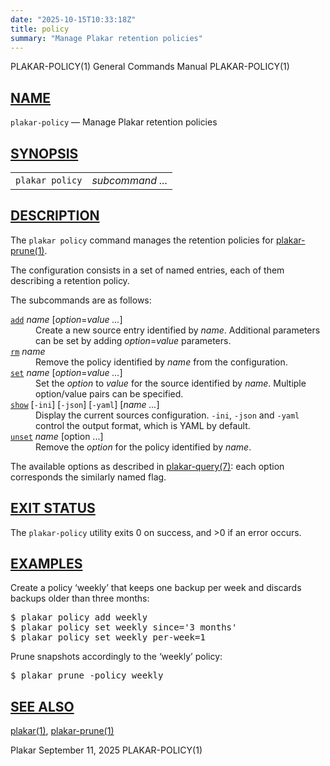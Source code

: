 ```yaml
---
date: "2025-10-15T10:33:18Z"
title: policy
summary: "Manage Plakar retention policies"
---
```

<div class="head" role="doc-pageheader" aria-label="Manual header
  line"><span class="head-ltitle">PLAKAR-POLICY(1)</span>
  <span class="head-vol">General Commands Manual</span>
  <span class="head-rtitle">PLAKAR-POLICY(1)</span></div>
<main class="manual-text">
<section class="Sh">
<h2 class="Sh" id="NAME"><a class="permalink" href="#NAME">NAME</a></h2>
<p class="Pp"><code class="Nm">plakar-policy</code> &#x2014;
    <span class="Nd" role="doc-subtitle">Manage Plakar retention
  policies</span></p>
</section>
<section class="Sh">
<h2 class="Sh" id="SYNOPSIS"><a class="permalink" href="#SYNOPSIS">SYNOPSIS</a></h2>
<table class="Nm">
  <tr>
    <td><code class="Nm">plakar policy</code></td>
    <td><var class="Ar">subcommand ...</var></td>
  </tr>
</table>
</section>
<section class="Sh">
<h2 class="Sh" id="DESCRIPTION"><a class="permalink" href="#DESCRIPTION">DESCRIPTION</a></h2>
<p class="Pp">The <code class="Nm">plakar policy</code> command manages the
    retention policies for
    <a class="Xr" href="../plakar-prune/" aria-label="plakar-prune, section
    1">plakar-prune(1)</a>.</p>
<p class="Pp">The configuration consists in a set of named entries, each of them
    describing a retention policy.</p>
<p class="Pp">The subcommands are as follows:</p>
<dl class="Bl-tag">
  <dt id="add"><a class="permalink" href="#add"><code class="Cm">add</code></a>
    <var class="Ar">name</var>
    [<var class="Ar">option</var><span class="No">=</span><var class="Ar">value
    ...</var>]</dt>
  <dd>Create a new source entry identified by <var class="Ar">name</var>.
      Additional parameters can be set by adding
      <var class="Ar">option</var><span class="No">=</span><var class="Ar">value</var>
      parameters.</dd>
  <dt id="rm"><a class="permalink" href="#rm"><code class="Cm">rm</code></a>
    <var class="Ar">name</var></dt>
  <dd>Remove the policy identified by <var class="Ar">name</var> from the
      configuration.</dd>
  <dt id="set"><a class="permalink" href="#set"><code class="Cm">set</code></a>
    <var class="Ar">name</var>
    [<var class="Ar">option</var><span class="No">=</span><var class="Ar">value
    ...</var>]</dt>
  <dd>Set the <var class="Ar">option</var> to <var class="Ar">value</var> for
      the source identified by <var class="Ar">name</var>. Multiple option/value
      pairs can be specified.</dd>
  <dt id="show"><a class="permalink" href="#show"><code class="Cm">show</code></a>
    [<code class="Fl">-ini</code>] [<code class="Fl">-json</code>]
    [<code class="Fl">-yaml</code>] [<var class="Ar">name ...</var>]</dt>
  <dd>Display the current sources configuration. <code class="Fl">-ini</code>,
      <code class="Fl">-json</code> and <code class="Fl">-yaml</code> control
      the output format, which is YAML by default.</dd>
  <dt id="unset"><a class="permalink" href="#unset"><code class="Cm">unset</code></a>
    <var class="Ar">name</var> [option ...]</dt>
  <dd>Remove the <var class="Ar">option</var> for the policy identified by
      <var class="Ar">name</var>.</dd>
</dl>
<p class="Pp">The available options as described in
    <a class="Xr" href="../plakar-query/" aria-label="plakar-query, section
    7">plakar-query(7)</a>: each option corresponds the similarly named
  flag.</p>
</section>
<section class="Sh">
<h2 class="Sh" id="EXIT_STATUS"><a class="permalink" href="#EXIT_STATUS">EXIT
  STATUS</a></h2>
<p class="Pp">The <code class="Nm">plakar-policy</code> utility exits&#x00A0;0
    on success, and&#x00A0;&gt;0 if an error occurs.</p>
</section>
<section class="Sh">
<h2 class="Sh" id="EXAMPLES"><a class="permalink" href="#EXAMPLES">EXAMPLES</a></h2>
<p class="Pp">Create a policy &#x2018;weekly&#x2019; that keeps one backup per
    week and discards backups older than three months:</p>
<div class="Bd Pp Li">
<pre>$ plakar policy add weekly
$ plakar policy set weekly since='3 months'
$ plakar policy set weekly per-week=1</pre>
</div>
<p class="Pp">Prune snapshots accordingly to the &#x2018;weekly&#x2019;
  policy:</p>
<div class="Bd Pp Li">
<pre>$ plakar prune -policy weekly</pre>
</div>
</section>
<section class="Sh">
<h2 class="Sh" id="SEE_ALSO"><a class="permalink" href="#SEE_ALSO">SEE
  ALSO</a></h2>
<p class="Pp"><a class="Xr" href="../plakar/" aria-label="plakar, section
    1">plakar(1)</a>,
    <a class="Xr" href="../plakar-prune/" aria-label="plakar-prune, section
    1">plakar-prune(1)</a></p>
</section>
</main>
<div class="foot" role="doc-pagefooter" aria-label="Manual footer
  line"><span class="foot-left">Plakar</span> <span class="foot-date">September
  11, 2025</span> <span class="foot-right">PLAKAR-POLICY(1)</span></div>
